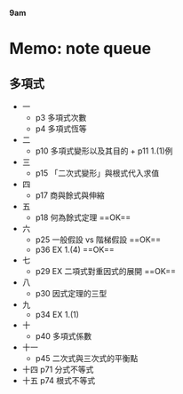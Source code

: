 **9am**
# Memo: note queue
## 多項式
- 一
	- p3 多項式次數
	- p4 多項式恆等
- 二
	- p10 多項式變形以及其目的 + p11 1.(1)例
- 三
	- p15 「二次式變形」與根式代入求值
- 四
	- p17 商與餘式與伸縮
- 五
	- p18 何為餘式定理 ==OK==
- 六
	- p25 一般假設 vs 階梯假設 ==OK==
	- p36 EX 1.(4) ==OK==
- 七
	- p29 EX 二項式對重因式的展開 ==OK==
- 八
	- p30 因式定理的三型
- 九
	- p34 EX 1.(1)
- 十
	- p40 多項式係數
- 十一
	- p45 二次式與三次式的平衡點
- 十四 p71 分式不等式
- 十五 p74 根式不等式